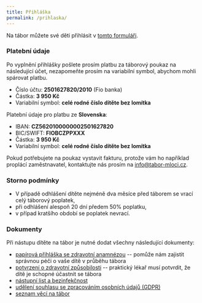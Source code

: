```yaml
---
title: Přihláška
permalink: /prihlaska/
---
```


Na tábor můžete své děti přihlásit v [tomto formuláři](https://docs.google.com/forms/d/e/1FAIpQLSeeW2p2kRdEJDeeoFCc9uMkOZzMPFotRDfc8EYaj4dNDcRrkg/viewform).

### Platební údaje

Po vyplnění přihlášky pošlete prosím platbu za táborový poukaz na následující
účet, nezapomeňte prosím na variabilní symbol, abychom mohli spárovat platbu.

* Číslo účtu: **2501627820/2010** (Fio banka)
* Částka: **3 950 Kč**
* Variabilní symbol: **celé rodné číslo dítěte bez lomítka**

Platební údaje pro platbu ze **Slovenska**:

* IBAN: **CZ5620100000002501627820**
* BIC/SWIFT: **FIOBCZPPXXX**
* Částka: **3 950 Kč**
* Variabilní symbol: **celé rodné číslo dítěte bez lomítka**

Pokud potřebujete na poukaz vystavit fakturu, protože vám ho například proplácí
zaměstnavatel, kontaktujte nás prosím na
<a href="mailto:info@tabor-mloci.cz">info@tabor-mloci.cz</a>.

### Storno podmínky

* V případě odhlášení dítěte nejméně dva měsíce před táborem se vrací celý táborový poplatek,
* při odhlášení alespoň 20 dní předem 50% poplatku,
* v případ kratšího období se poplatek nevrací.

### Dokumenty

Při nástupu dítěte na tábor je nutné dodat všechny následující dokumenty:

* [papírová přihláška se zdravotní anamnézou](/assets/doc/prihlaska_a_anamneza.pdf)
-- pomůže nám zajistit správnou péči o vaše dítě v průběhu tábora
* [potvrzení o zdravotní způsobilosti](/assets/doc/zdravotni_zpusobilost.pdf)
-- praktický lékař musí potvrdit, že dítě je schopné účastnit se tábora
* [nástupní list a bezinfekčnost](/assets/doc/nastupni_list_a_bezinfekcnost.pdf)
* [udělení souhlasu se zpracováním osobních údajů (GDPR)](/assets/doc/gdpr.pdf)
* [seznam věcí na tábor](/assets/doc/seznam_veci.pdf)
